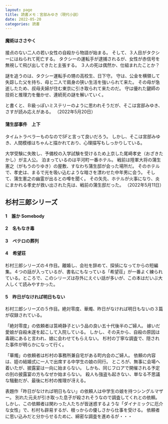 ```yaml
---
layout: page
title: 読書メモ：宮部みゆき（現代小説）
date: 2022-05-20
categories: 読書
---
```

#### 魔術はささやく

接点のない二人の若い女性の自殺から物語が始まる。
そして、３人目がタクシーにはねられて死亡する。
タクシーの運転手が逮捕されるが、女性が赤信号を無視して飛び出してきたと主張する。
３人の死は偶然か、仕組まれたことか？

謎を追うのは、タクシー運転手の甥の高校生、日下守。
守は、公金を横領して失踪した父を持ち、母と二人で肩身の狭い生活を強いられて来た。
その母が急逝したため、叔母夫婦が住む東京に引き取られて来たのだ。
守は優れた鍵師の技術と推理力を働かせ、連続死の謎を解いていく。

と書くと、Ｂ級っぽいミステリーのように思われそうだが、そこは宮部みゆき、さすが読み応えがある。
（2022年5月20日）

#### 蒲生邸事件　上下

タイムトラベラーものなのでSFと言って良いだろう。
しかし、そこは宮部みゆき、人間模様はちゃんと描かれており、心理描写もしっかりしている。

大学受験に失敗し、予備校の入学試験を受けるため上京した尾崎孝史（おざきたかし）が主人公。
泊まっているのは平河町一番ホテル。
戦前は陸軍大将の蒲生憲之（がもうのりゆき）の屋敷、すなわち蒲生邸が会った場所だ。
そのホテルで、孝史は、まるで光を吸い込むような暗さを漂わせた中年男に会う。
そして、蒲生憲之の幽霊が出るとの噂を聞く。
その矢先、ホテルが火事になり、炎にまかれる孝史が救い出された先は、戦前の蒲生邸だった。
（2022年5月11日）

## 杉村三郎シリーズ

#### 1　誰か Somebody

#### 2　名もなき毒

#### 3　ペテロの葬列

#### 4　希望荘

杉村三郎シリーズの４作目。離婚し、会社を辞めて、探偵になってからの短編集。４つの話が入っているが、書名にもなっている「希望荘」が一番よく練られている。ところで、このシリーズは存外にえぐい話が多いが、この本はだいぶ大人しくて読みやすかった。

#### 5　昨日がなければ明日もない

杉村三郎シリーズの５作目。絶対零度、華燭、昨日がなければ明日もないの３篇が収録されている。

「絶対零度」の依頼者は筥崎静子という品の良い五十代後半のご婦人。
嫁いだ愛娘が自殺未遂を起こして入院している。
しかし、その夫から、自殺の原因は毒親にあると言われ、娘に会わせてもらえない。
杉村の丁寧な調査で、隠された事件が明らかになって行く。

「華燭」の依頼者は杉村の事務所兼自宅がある町内会のご婦人。
依頼の内容は、姪の結婚式に一人で出席する中学生の娘の同行。
ところが、無事に会場へ着いたが、披露宴は一向に始まらない。
しかも、同じフロアで開催される予定の別の披露宴の方もなぜか始まらない。
殺人も強盗も起きない、単なる不思議な騒動だが、最後に杉村の推理が冴える。

表題作「昨日がなければ明日もない」の依頼人は中学生の娘を持つシングルマザー。
別れた元夫が引き取った息子が殺されそうなので調査してくれとの依頼。
しかし、この依頼者は関わった人たちが皆迷惑するような「ダイナミックに厄介な女性」で、杉村も辟易するが、根っからの優しさから仕事を受ける。
依頼者に思い込みだと分からせるために、綿密な調査を進めるが・・・
